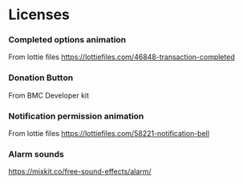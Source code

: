 #  Licenses 

### Completed options animation
From lottie files
https://lottiefiles.com/46848-transaction-completed

### Donation Button
From BMC Developer kit

### Notification permission animation
From lottie files
https://lottiefiles.com/58221-notification-bell

### Alarm sounds
https://mixkit.co/free-sound-effects/alarm/
